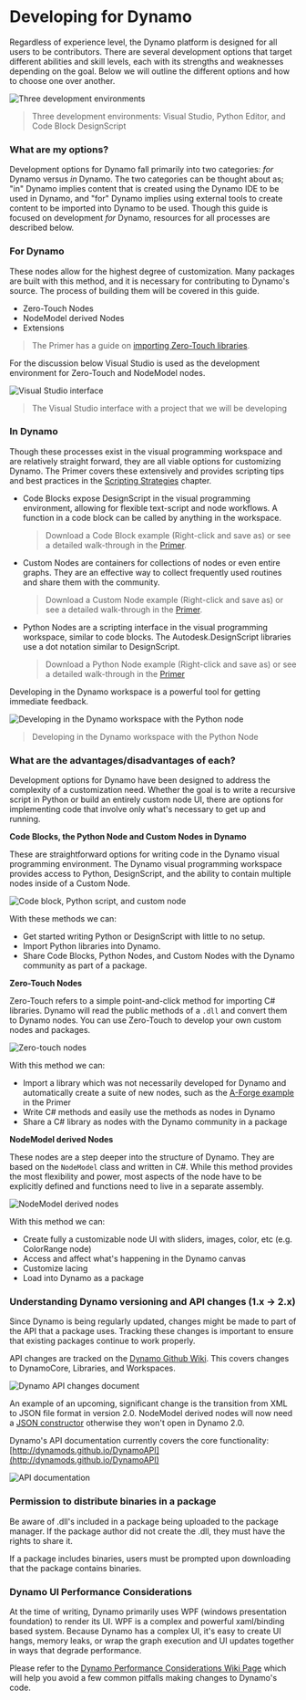 # Developing for Dynamo

Regardless of experience level, the Dynamo platform is designed for all users to be contributors. There are several development options that target different abilities and skill levels, each with its strengths and weaknesses depending on the goal. Below we will outline the different options and how to choose one over another.

![Three development environments](images/developing-for-dynamo.png)

> Three development environments: Visual Studio, Python Editor, and Code Block DesignScript

### What are my options? <a href="#what-are-my-options" id="what-are-my-options"></a>

Development options for Dynamo fall primarily into two categories: _for_ Dynamo versus _in_ Dynamo. The two categories can be thought about as; "in" Dynamo implies content that is created using the Dynamo IDE to be used in Dynamo, and "for" Dynamo implies using external tools to create content to be imported into Dynamo to be used. Though this guide is focused on development _for_ Dynamo, resources for all processes are described below.

### For Dynamo <a href="#for-dynamo" id="for-dynamo"></a>

These nodes allow for the highest degree of customization. Many packages are built with this method, and it is necessary for contributing to Dynamo's source. The process of building them will be covered in this guide.

* Zero-Touch Nodes
* NodeModel derived Nodes
* Extensions

> The Primer has a guide on [importing Zero-Touch libraries](https://primer2.dynamobim.org/6\_custom\_nodes\_and\_packages/6-2\_packages/5-zero-touch).

For the discussion below Visual Studio is used as the development environment for Zero-Touch and NodeModel nodes.

![Visual Studio interface](images/vs-devenv.jpg)

> The Visual Studio interface with a project that we will be developing

### In Dynamo <a href="#in-dynamo" id="in-dynamo"></a>

Though these processes exist in the visual programming workspace and are relatively straight forward, they are all viable options for customizing Dynamo. The Primer covers these extensively and provides scripting tips and best practices in the [Scripting Strategies](../../9\_best\_practices/2-scripting-strategies.md) chapter.

*   Code Blocks expose DesignScript in the visual programming environment, allowing for flexible text-script and node workflows. A function in a code block can be called by anything in the workspace.

    > Download a Code Block example (Right-click and save as) or see a detailed walk-through in the [Primer](https://primer.dynamobim.org/07\_Code-Block/7-1\_what-is-a-code-block.html).
*   Custom Nodes are containers for collections of nodes or even entire graphs. They are an effective way to collect frequently used routines and share them with the community.

    > Download a Custom Node example (Right-click and save as) or see a detailed walk-through in the [Primer](https://primer.dynamobim.org/10\_Custom-Nodes/10-1\_Introduction.html).
*   Python Nodes are a scripting interface in the visual programming workspace, similar to code blocks. The Autodesk.DesignScript libraries use a dot notation similar to DesignScript.

    > Download a Python Node example (Right-click and save as) or see a detailed walk-through in the [Primer](https://primer.dynamobim.org/10\_Custom-Nodes/10-4\_Python.html)

Developing in the Dynamo workspace is a powerful tool for getting immediate feedback.

![Developing in the Dynamo workspace with the Python node](images/python-example.jpg)

> Developing in the Dynamo workspace with the Python Node

### What are the advantages/disadvantages of each? <a href="#what-are-the-advantagesdisadvantages-of-each" id="what-are-the-advantagesdisadvantages-of-each"></a>

Development options for Dynamo have been designed to address the complexity of a customization need. Whether the goal is to write a recursive script in Python or build an entirely custom node UI, there are options for implementing code that involve only what's necessary to get up and running.

**Code Blocks, the Python Node and Custom Nodes in Dynamo**

These are straightforward options for writing code in the Dynamo visual programming environment. The Dynamo visual programming workspace provides access to Python, DesignScript, and the ability to contain multiple nodes inside of a Custom Node.

![Code block, Python script, and custom  node](images/Development-Icons.png)

With these methods we can:

* Get started writing Python or DesignScript with little to no setup.
* Import Python libraries into Dynamo.
* Share Code Blocks, Python Nodes, and Custom Nodes with the Dynamo community as part of a package.

**Zero-Touch Nodes**

Zero-Touch refers to a simple point-and-click method for importing C# libraries. Dynamo will read the public methods of a `.dll` and convert them to Dynamo nodes. You can use Zero-Touch to develop your own custom nodes and packages.

![Zero-touch nodes](images/ZTImport.png)

With this method we can:

* Import a library which was not necessarily developed for Dynamo and automatically create a suite of new nodes, such as the [A-Forge example](../../6\_custom\_nodes\_and\_packages/6-2\_packages/5-zero-touch.md#case-study-importing-aforge) in the Primer
* Write C# methods and easily use the methods as nodes in Dynamo
* Share a C# library as nodes with the Dynamo community in a package

**NodeModel derived Nodes**

These nodes are a step deeper into the structure of Dynamo. They are based on the `NodeModel` class and written in C#. While this method provides the most flexibility and power, most aspects of the node have to be explicitly defined and functions need to live in a separate assembly.

![NodeModel derived nodes](images/Development-Icons-NodeModel.png)

With this method we can:

* Create fully a customizable node UI with sliders, images, color, etc (e.g. ColorRange node)
* Access and affect what's happening in the Dynamo canvas
* Customize lacing
* Load into Dynamo as a package

### Understanding Dynamo versioning and API changes (1.x → 2.x) <a href="#understanding-dynamo-versioning-and-api-changes-1x-2x" id="understanding-dynamo-versioning-and-api-changes-1x-2x"></a>

Since Dynamo is being regularly updated, changes might be made to part of the API that a package uses. Tracking these changes is important to ensure that existing packages continue to work properly.

API changes are tracked on the [Dynamo Github Wiki](https://github.com/DynamoDS/Dynamo/wiki/API-Changes). This covers changes to DynamoCore, Libraries, and Workspaces.

![Dynamo API changes document](images/api-changes.jpg)

An example of an upcoming, significant change is the transition from XML to JSON file format in version 2.0. NodeModel derived nodes will now need a [JSON constructor](https://github.com/DynamoDS/Dynamo/wiki/Write-a-Json-Constructor-for-a-NodeModel-Node) otherwise they won't open in Dynamo 2.0.

Dynamo's API documentation currently covers the core functionality: [http://dynamods.github.io/DynamoAPI](http://dynamods.github.io/DynamoAPI)

![API documentation](images/api-docs.jpg)

### Permission to distribute binaries in a package <a href="#permission-to-distribute-binaries-in-a-package" id="permission-to-distribute-binaries-in-a-package"></a>

Be aware of .dll's included in a package being uploaded to the package manager. If the package author did not create the .dll, they must have the rights to share it.

If a package includes binaries, users must be prompted upon downloading that the package contains binaries.

### Dynamo UI Performance Considerations
At the time of writing, Dynamo primarily uses WPF (windows presentation foundation) to render its UI. WPF is a complex and powerful xaml/binding based system. Because Dynamo has a complex UI, it's easy to create UI hangs, memory leaks, or wrap the graph execution and UI updates together in ways that degrade performance.

Please refer to the [Dynamo Performance Considerations Wiki Page](https://github.com/DynamoDS/Dynamo/wiki/Dynamo-UI-Performance) which will help you avoid a few common pitfalls making changes to Dynamo's code.